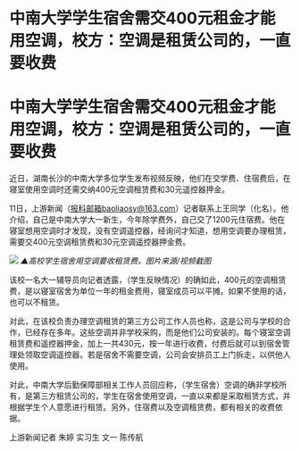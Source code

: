 # 中南大学学生宿舍需交400元租金才能用空调，校方：空调是租赁公司的，一直要收费

# 中南大学学生宿舍需交400元租金才能用空调，校方：空调是租赁公司的，一直要收费

近日，湖南长沙的中南大学多位学生发布视频反映，他们在交学费、住宿费后，在寝室使用空调时还需交纳400元空调租赁费和30元遥控器押金。

11日，上游新闻（报料邮箱baoliaosy@163.com）记者联系上王同学（化名）。他介绍，自己是中南大学大一新生，今年除学费外，自己交了1200元住宿费。他在寝室想用空调时才发现，没有空调遥控器，经询问才知道，想用空调要办理租赁，需要交400元空调租赁费和30元空调遥控器押金费。

![](https://inews.gtimg.com/om_bt/Oa2BBIhbhfR7GSpFKUzZtIjp-1SN4_vaWX7sCrFWHcqUEAA/1000)
_▲高校学生宿舍用空调要收租赁费。图片来源/视频截图_

该校一名大一辅导员向记者透露，（学生反映情况）的确如此，400元的空调租赁费，是以寝室宿舍为单位一年的租金费用，寝室成员可以平摊。如果不使用的话，也可以不租赁。

对此，在该校负责办理空调租赁的第三方公司工作人员也称，这是公司与学校的合作，已经存在多年。这些空调并非学校采购，而是他们公司安装的。每个寝室空调租赁费和遥控器押金，加上一共430元，按一年进行收费，付费后就可以到宿舍管理处领取空调遥控器。若是宿舍不需要空调，公司会安排员工上门拆走，以供他人使用。

对此，中南大学后勤保障部相关工作人员回应称，（学生宿舍）空调的确非学校所有，是第三方租赁公司的，学生在宿舍使用空调，一直以来都是采取租赁方式，并根据学生个人意愿进行租赁。另外，住宿费以及空调租赁费，都有相关的收费依据。

上游新闻记者 朱婷 实习生 文一 陈传航

